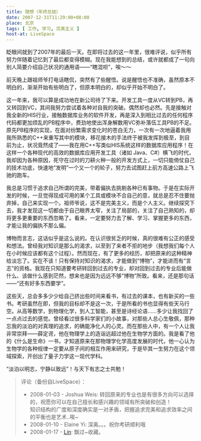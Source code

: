 ```yaml
---
title: 随想（年终总结）
date: 2007-12-31T11:29:00+08:00
place: 北京
tags: [ 工作, 学习, 完美主义 ]
host-at: LiveSpace
---
```

眨眼间就到了2007年的最后一天。在即将过去的这一年里，很难评说，似乎所有努力伴随着记忆到了最后都变得模糊。现在我能想到的总结，或许就都成了一句向别人简要介绍自己状况的通用语——“瞎混呗”，唉～～

前天晚上跟祖师爷打电话瞎侃，突然有了些醒悟。说是醒悟也不准确，虽然原本不明白的，渐渐开始有些明白了，但原本明白的，却似乎开始不明白了。

这一年来，我可以算是成功地在新公司待了下来。开发工具一度从VC转到PB，再又转回到VC，其间我努力尝试着各种对自我的突破。偶然却也必然。先是接触对我全新的HIS行业，接触数据库业务的软件开发，再是深入到相比过去的任何程序代码都更加烦乱的PB程序中，费劲地使出浑身解数用VC弥补落伍工具PB的不足。原先PB程序的实现，在面对纷繁需求变化时的苍白无力，一次有一次地逼着我用我所熟悉的C++来重写其中的模块，移花接木的手法终于被我发挥到极至，到目前为止，状况竟然成了——我在用C++写类似HIS系统这样的数据库应用程序！在这样一个各种现代的高效的数据库应用开发工具（诸如 Java、C#）横飞的时代，我却因为各种原因，死守在过时的刀耕火种一般的开发方式上，一切只能倚仗自己的技术功底，快速地“发明”一个又一个的轮子，努力去试图赶上前方高速公路上飞驰的跑车。

我总是习惯于追求自己所谓的完美，带着偏执去挑剔各种已有事物。于是在实际开发的时候，一旦觉得现成可用的某个工具或模块不合自己的意，就总是忍不住要抛弃掉，自己来实现一个。祖师爷说，这不是完美主义，而是个人主义。继续探究下去，我才发现这一切都由于自己眼界太窄，关注了局部的，关注了自己熟知的，却将更多更重要的东西忽略了。看来，一定要努力去了解、学习、掌握更多的东西，才能让我的偏执不那么偏。

博物而言志，这话似乎是这么说的。在认识很贫乏的时候，真的很难有公正的感受和想法。曾经我对知识是那么的渴求，以至到了来者不拒的地步（我想我们每个人在小时候应该都有这个过程）。然而现在，有了更多的经历，却把原来的这种精神给淡忘了。实在不该！只有保持对知识的渴求，才能做到“博物”，才能进而有“言志”的资格。我现在只知道要考研转回到过去的专业，却对回到过去的专业后能做什么、该做什么感到茫然，想来也是因为远远不够“博物”所致。看来，还是那句话——“还有好多东西要学”。

这些天，总会多多少少给自己挤出些时间来看书，有过去的课本，也有新买的一些书。考研虽然在即，但我的目标却不是这一次，于是所看的书也显得有些天马行空。从高等数学，到物理化学，到人工智能，甚至是诗经论语……多少让我找回了一点点过去的感觉。曾经看过很多科学家们的小故事，对那些人总心生敬佩，那种忘我的淡泊的对真理的追求，的确能净化人的心灵。而在那些人中，有一个人让我非常崇拜——薛定谔，他在物理学上的造诣远超过他在生物学方面的。我是看了他的《什么是生命》一书，才知道原来在那物理学化学高度发展的时代，他一心认为生物学的各种规律一定要从原子间的相互作用来研究，于是毕其一生努力在这个领域探索，开创出了量子力学这一现代学科。

“淡泊以明志，宁静以致远”！与天下有志之士共勉！

> 评论（备份自LiveSpace）：
>
> * 2008-01-03 - Joshua Weis: 转回原来的专业也是有很多方向可以选择的，祝愿你可以在自己擅长和感兴趣的领域有所突破和创造！<br>知识结构的广度和深度确实是一对矛盾，把握追求完美和追求效率之间的平衡也是艺术..唉~
> * 2008-01-10 - Elaine Yi: 深奥。。。祝你考研顺利哦
> * 2008-01-17 - [Lin](http://cid-a378ed07fe207a68.profile.live.com/): 飘过~收藏。
